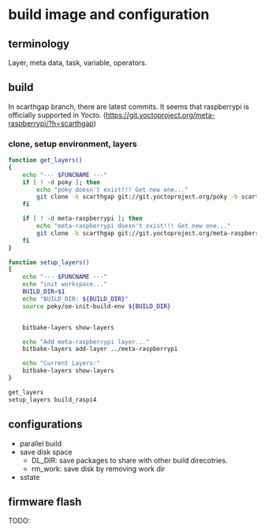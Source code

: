 # build image and configuration

## terminology
Layer, meta data, task, 
variable, operators.

## build
In scarthgap branch, there are latest commits.
It seems that raspberrypi is officially supported in Yocto.
(https://git.yoctoproject.org/meta-raspberrypi/?h=scarthgap)


### clone, setup environment, layers
~~~bash
function get_layers()
{
    echo "--- $FUNCNAME ---"
    if [ ! -d poky ]; then
    	echo "poky doesn't exist!!! Get new one..."
    	git clone -b scarthgap git://git.yoctoproject.org/poky -b scarthgap
    fi

    if [ ! -d meta-raspberrypi ]; then
    	echo "meta-raspberrypi doesn't exist!!! Get new one..."
    	git clone -b scarthgap git://git.yoctoproject.org/meta-raspberrypi
    fi
}

function setup_layers()
{
    echo "--- $FUNCNAME ---"
    echo "init workspace..."
    BUILD_DIR=$1
    echo "BUILD_DIR: ${BUILD_DIR}"
    source poky/oe-init-build-env ${BUILD_DIR}


    bitbake-layers show-layers

    echo "Add meta-raspberrypi layer..."
    bitbake-layers add-layer ../meta-raspberrypi

    echo "Current Layers:"
    bitbake-layers show-layers
}

get_layers
setup_layers build_raspi4
~~~

## configurations
 - parallel build
 - save disk space
    - DL_DIR: save packages to share with other build direcotries.
    - rm_work: save disk by removing work dir
 - sstate


## firmware flash
TODO:


